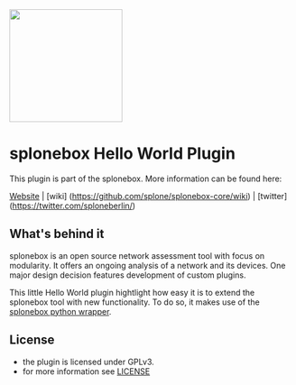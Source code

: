 <img src="https://splone.com/static/splone/images/splone.svg" width=200>

# splonebox Hello World Plugin

This plugin is part of the splonebox. More information can be found here:

[Website](https://splone.com/splonebox) |
[wiki] (https://github.com/splone/splonebox-core/wiki) |
[twitter] (https://twitter.com/sploneberlin/)

## What's behind it

splonebox is an open source network assessment tool with focus on modularity. It offers an ongoing analysis of a network and its devices. One major design decision features development of custom plugins.

This little Hello World plugin hightlight how easy it is to extend the splonebox tool with new functionality. To do so, it makes use of the [splonebox python wrapper](https://github.com/splone/splonebox-client).

## License

* the plugin is licensed under GPLv3.
* for more information see [LICENSE](https://github.com/splone/splonebox-plugin-helloworld/blob/master/LICENSE)

